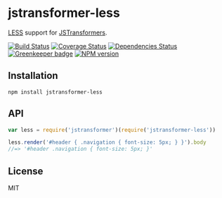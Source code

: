 # jstransformer-less

[LESS](http://lesscss.org) support for [JSTransformers](http://github.com/jstransformers).

[![Build Status](https://img.shields.io/travis/jstransformers/jstransformer-less/master.svg)](https://travis-ci.org/jstransformers/jstransformer-less)
[![Coverage Status](https://img.shields.io/codecov/c/github/jstransformers/jstransformer-less/master.svg)](https://codecov.io/gh/jstransformers/jstransformer-less)
[![Dependencies Status](https://david-dm.org/jstransformers/jstransformer-less/status.svg)](https://david-dm.org/jstransformers/jstransformer-less)
[![Greenkeeper badge](https://badges.greenkeeper.io/jstransformers/jstransformer-less.svg)](https://greenkeeper.io/)
[![NPM version](https://img.shields.io/npm/v/jstransformer-less.svg)](https://www.npmjs.org/package/jstransformer-less)

## Installation

    npm install jstransformer-less

## API

```js
var less = require('jstransformer')(require('jstransformer-less'))

less.render('#header { .navigation { font-size: 5px; } }').body
//=> '#header .navigation { font-size: 5px; }'
```

## License

MIT
